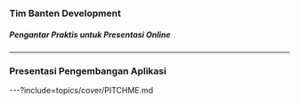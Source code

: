 ### Tim Banten Development

##### Pengantar Praktis untuk Presentasi Online

---

### Presentasi Pengembangan Aplikasi 
---?include=topics/cover/PITCHME.md

